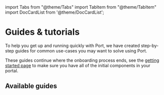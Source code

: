 import Tabs from "@theme/Tabs"
import TabItem from "@theme/TabItem"
import DocCardList from '@theme/DocCardList';

# Guides & tutorials

To help you get up and running quickly with Port, we have created step-by-step guides for common use-cases you may want to solve using Port.  

These guides continue where the onboarding process ends, see the [getting started page](/quickstart) to make sure you have all of the initial components in your portal.

## Available guides

<DocCardList />
